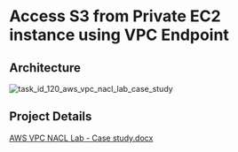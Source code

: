 # Access S3 from Private EC2 instance using VPC Endpoint
## Architecture
![task_id_120_aws_vpc_nacl_lab_case_study](https://github.com/user-attachments/assets/26aad4eb-cf77-4839-a363-af022ffc7659)
## Project Details
[AWS VPC NACL Lab - Case study.docx](https://github.com/user-attachments/files/20359185/AWS.VPC.NACL.Lab.-.Case.study.docx)
